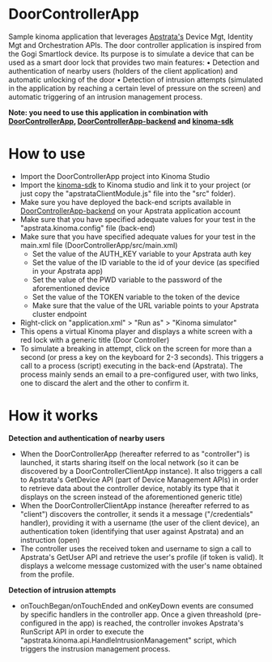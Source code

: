 DoorControllerApp
=================

Sample kinoma application that leverages [Apstrata's](http://www.apstrata.com) Device Mgt, Identity Mgt and Orchestration APIs. The door controller application is inspired from the Gogi Smartlock device. Its purpose is to simulate a device that can be used as a smart door lock that provides two main features:
•	Detection and authentication of nearby users (holders of the client application) and automatic unlocking of the door
•	Detection of intrusion attempts (simulated in the application by reaching a certain level of pressure on the screen) and automatic triggering of an intrusion management process.

**Note: you need to use this application in combination with [DoorControllerApp](https://github.com/apstrata/DoorControllerApp), [DoorControllerApp-backend](https://github.com/apstrata/DoorControllerApp-backend) and [kinoma-sdk](https://github.com/apstrata/kinoma-sdk)**

How to use
==========

* Import the DoorControllerApp project into Kinoma Studio
* Import the [kinoma-sdk](https://github.com/apstrata/kinoma-sdk) to Kinoma studio and link it to your project (or just copy the "apstrataClientModule.js" file into the "src" folder).
* Make sure you have deployed the back-end scripts available in [DoorControllerApp-backend](https://github.com/apstrata/DoorControllerApp-backend) on your Apstrata application account
* Make sure that you have specified adequate values for your test in the "apstrata.kinoma.config" file (back-end)
* Make sure that you have specified adequate values for your test in the main.xml file (DoorControllerApp/src/main.xml)
  * Set the value of the AUTH_KEY variable to your Apstrata auth key
  * Set the value of the ID variable to the id of your device (as specified in your Apstrata app)
  * Set the value of the PWD variable to the password of the aforementioned device
  * Set the value of the TOKEN variable to the token of the device
  * Make sure that the value of the URL variable points to your Apstrata cluster endpoint
* Right-click on "application.xml" > "Run as" > "Kinoma simulator"
* This opens a virtual Kinoma player and displays a white screen with a red lock with a generic title 
(Door Controller)
* To simulate a breaking in attempt, click on the screen for more than a second (or press a key on the keyboard for 2-3 seconds). This triggers a call to a process (script) executing in the back-end (Apstrata). The process mainly sends 
an email to a pre-configured user, with two links, one to discard the alert and the other to confirm it.

How it works
============

**Detection and authentication of nearby users**

* When the DoorControllerApp (hereafter referred to as "controller") is launched, it starts sharing itself on the 
local network (so it can be discovered by a DoorControllerClientApp instance). It also triggers a call to Apstrata's GetDevice API (part of Device Management APIs) in order to retrieve data about the controller device, notably its type
that it displays on the screen instead of the aforementioned generic title)
* When the DoorControllerClientApp instance (hereafter referred to as "client") discovers the controller, it sends
it a message ("/credentials" handler), providing it with a username (the user of the client device), an authentication
token (identifying that user against Apstrata) and an instruction (open)
* The controller uses the received token and username to sign a call to Apstrata's GetUser API and retrieve the user's
profile (if token is valid). It displays a welcome message customized with the user's name obtained from the profile.

**Detection of intrusion attempts**

* onTouchBegan/onTouchEnded and onKeyDown events are consumed by specific handlers in the controller app. Once a
given threashold (pre-configured in the app) is reached, the controller invokes Apstrata's RunScript API in order to 
execute the "apstrata.kinoma.api.HandleIntrusionManagement" script, which triggers the instrusion management process.
